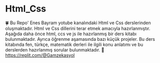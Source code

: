 # Html_Css 
🍀 Bu Repo' Enes Bayram yotube kanalındaki  Html ve Css derslerinden oluşmaktadır. Html ve Css dillerini terar etmek amacıyla hazırlanmıştır. Aşağıda daha önce html, ccs ve js ile hazırlanmış bir ders kitabı bulunmaktadır. Ayrıca öğrenme aşamasında bazı küçük projeler. Bu ders kitabında fen, türkçe, matematik derleri ile ilgili konu anlatımı ve bu derslerden hazırlanmış  sorular bulunmaktadır. 
💫  https://replit.com/@Gamzekasyol
